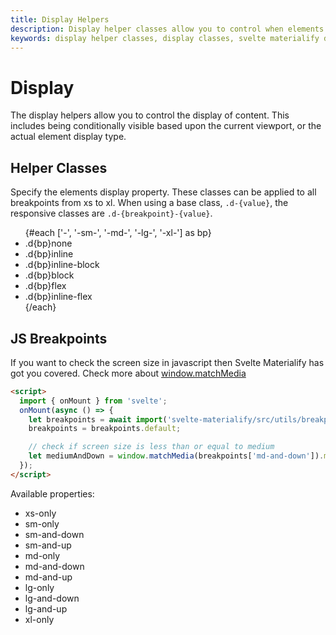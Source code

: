 ```yaml
---
title: Display Helpers
description: Display helper classes allow you to control when elements should display based upon viewport.
keywords: display helper classes, display classes, svelte materialify display
---
```


# Display

The display helpers allow you to control the display of content. This includes being conditionally visible based upon the current viewport, or the actual element display type.

## Helper Classes

Specify the elements display property. These classes can be applied to all breakpoints from xs to xl. When using a base class, `.d-{value}`, the responsive classes are `.d-{breakpoint}-{value}`.

<ul class='font-weight-bold'>
{#each ['-', '-sm-', '-md-', '-lg-', '-xl-'] as bp}
  <li>.d{bp}none</li>
  <li>.d{bp}inline</li>
  <li>.d{bp}inline-block</li>
  <li>.d{bp}block</li>
  <li>.d{bp}flex</li>
  <li>.d{bp}inline-flex</li>
{/each}
</ul>

## JS Breakpoints

If you want to check the screen size in javascript then Svelte Materialify has got you covered. Check more about [window.matchMedia](https://developer.mozilla.org/en-US/docs/Web/API/Window/matchMedia)

```html
<script>
  import { onMount } from 'svelte';
  onMount(async () => {
    let breakpoints = await import('svelte-materialify/src/utils/breakpoints');
    breakpoints = breakpoints.default;

    // check if screen size is less than or equal to medium
    let mediumAndDown = window.matchMedia(breakpoints['md-and-down']).matches;
  });
</script>
```

Available properties:

<ul class='font-weight-bold'>
  <li>xs-only</li>
  <li>sm-only</li>
  <li>sm-and-down</li>
  <li>sm-and-up</li>
  <li>md-only</li>
  <li>md-and-down</li>
  <li>md-and-up</li>
  <li>lg-only</li>
  <li>lg-and-down</li>
  <li>lg-and-up</li>
  <li>xl-only</li>
</ul>
